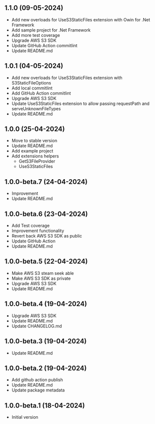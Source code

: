## 1.1.0 (09-05-2024)
- Add new overloads for UseS3StaticFiles extension with Owin for .Net Framework
- Add sample project for .Net Framework
- Add more test coverage
- Upgrade AWS S3 SDK
- Update GitHub Action commitlint
- Update README.md

## 1.0.1 (04-05-2024)
- Add new overloads for UseS3StaticFiles extension with S3StaticFileOptions
- Add local commitlint
- Add GitHub Action commitlint
- Upgrade AWS S3 SDK
- Update UseS3StaticFiles extension to allow passing requestPath and serveUnknownFileTypes
- Update README.md

## 1.0.0 (25-04-2024)
- Move to stable version
- Update README.md
- Add example project
- Add extensions helpers
  - GetS3FileProvider
  - UseS3StaticFiles

## 1.0.0-beta.7 (24-04-2024)
- Improvement
- Update README.md

## 1.0.0-beta.6 (23-04-2024)
- Add Test coverage
- Improvement functionality
- Revert back AWS S3 SDK as public
- Update GitHub Action
- Update README.md

## 1.0.0-beta.5 (22-04-2024)
- Make AWS S3 steam seek able
- Make AWS S3 SDK as private
- Upgrade AWS S3 SDK
- Update README.md

## 1.0.0-beta.4 (19-04-2024)
- Upgrade AWS S3 SDK
- Update README.md
- Update CHANGELOG.md

## 1.0.0-beta.3 (19-04-2024)
- Update README.md

## 1.0.0-beta.2 (19-04-2024)
- Add github action publish
- Update README.md
- Update package metadata

## 1.0.0-beta.1 (18-04-2024)
- Initial version
